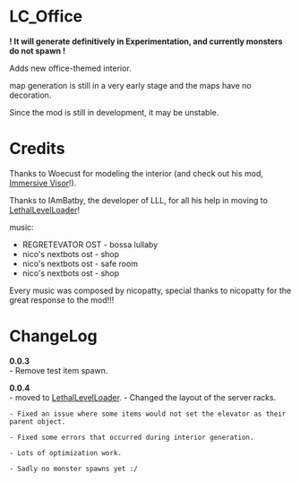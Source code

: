 # LC_Office

**! It will generate definitively in Experimentation, and currently monsters do not spawn !**

Adds new office-themed interior.

map generation is still in a very early stage and the maps have no decoration.

Since the mod is still in development, it may be unstable.

# Credits

Thanks to Woecust for modeling the interior (and check out his mod, [Immersive Visor](https://thunderstore.io/c/lethal-company/p/Woecust/Immersive_Visor)!).

Thanks to IAmBatby, the developer of LLL, for all his help in moving to [LethalLevelLoader](https://thunderstore.io/c/lethal-company/p/IAmBatby/LethalLevelLoader)!



music:

+ REGRETEVATOR OST - bossa lullaby
+ nico's nextbots ost - shop
+ nico's nextbots ost - safe room
+ nico's nextbots ost - shop

Every music was composed by nicopatty, special thanks to nicopatty for the great response to the mod!!!

# ChangeLog
**0.0.3**  
	- Remove test item spawn.

**0.0.4**  
	- moved to [LethalLevelLoader](https://thunderstore.io/c/lethal-company/p/IAmBatby/LethalLevelLoader).
	-  Changed the layout of the server racks.
 
	- Fixed an issue where some items would not set the elevator as their parent object.
 
	- Fixed some errors that occurred during interior generation.
 
	- Lots of optimization work.
 
	- Sadly no monster spawns yet :/
